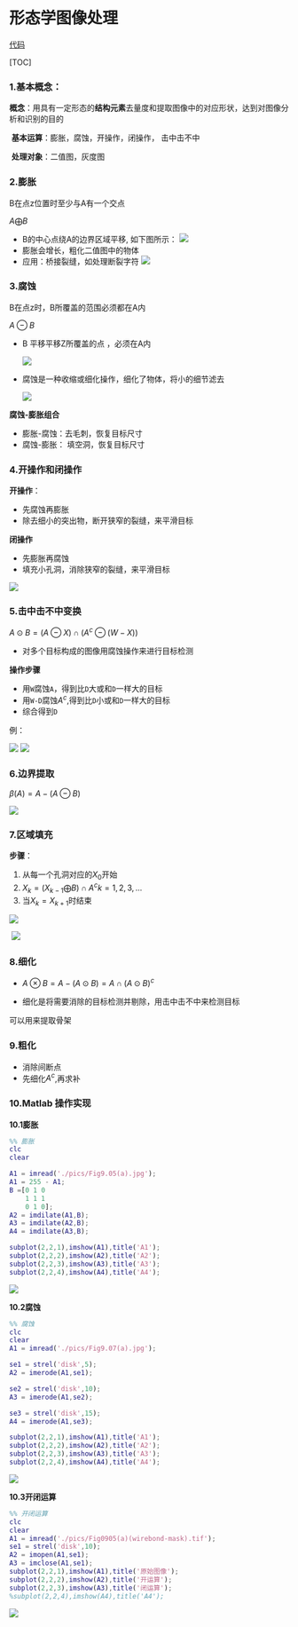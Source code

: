 # 形态学图像处理

[代码](https://www.cnblogs.com/daxiongblog/p/6289551.html)

[TOC]

### 1.基本概念：

​     **概念**：用具有一定形态的**结构元素**去量度和提取图像中的对应形状，达到对图像分析和识别的目的

​     **基本运算**：膨胀，腐蚀，开操作，闭操作， 击中击不中

​    **处理对象**：二值图，灰度图

### 2.膨胀

B在点z位置时至少与A有一个交点

$A \bigoplus B$

- B的中心点绕A的边界区域平移,
	如下图所示：
	![](./pics/膨胀.png)
- 膨胀会增长，粗化二值图中的物体
- 应用：桥接裂缝，如处理断裂字符
	![](./pics/膨胀应用.png)
### 3.腐蚀

B在点z时，B所覆盖的范围必须都在A内

$A \ominus B$

- B 平移平移Z所覆盖的点 ，必须在A内

  ![](./pics/腐蚀.png)

- 腐蚀是一种收缩或细化操作，细化了物体，将小的细节滤去

  ![](./pics/腐蚀膨胀例子.png)

**腐蚀-膨胀组合**

- 膨胀-腐蚀：去毛刺，恢复目标尺寸
- 腐蚀-膨胀： 填空洞，恢复目标尺寸

### 4.开操作和闭操作

**开操作**：

- 先腐蚀再膨胀
- 除去细小的突出物，断开狭窄的裂缝，来平滑目标

**闭操作**

- 先膨胀再腐蚀
- 填充小孔洞，消除狭窄的裂缝，来平滑目标

![](./pics/开闭.png)

### 5.击中击不中变换

$A \odot B = (A \ominus X ) \cap (A ^c\ominus (W-X))$

- 对多个目标构成的图像用腐蚀操作来进行目标检测

**操作步骤**

- 用`W`腐蚀`A`，得到比`D`大或和`D`一样大的目标
- 用`W-D`腐蚀$A^c$,得到比`D`小或和`D`一样大的目标
- 综合得到`D`

例：

![](./pics/击中1.png)
![](./pics/击中2.png)

### 6.边界提取

$\beta(A) = A - (A \ominus B)$

![](./pics/边界提取.png)

### 7.区域填充

**步骤**：

1. 从每一个孔洞对应的$X_0$开始
2. $X_k = (X_{k-1} \bigoplus B) \cap A^c    k = 1,2,3,...$
3. 当$X_k = X_{k+1}$时结束

![](./pics/填充.png)

​	![](./pics/填充2.png)

### 8.细化

- $A \otimes B = A - (A \odot B) = A \cap(A \odot B)^c$

- 细化是将需要消除的目标检测并剔除，用击中击不中来检测目标

可以用来提取骨架

### 9.粗化

- 消除间断点
- 先细化$A^c$,再求补

### 10.Matlab 操作实现

**10.1膨胀**

```matlab
%% 膨胀
clc
clear

A1 = imread('./pics/Fig9.05(a).jpg');
A1 = 255 - A1;
B =[0 1 0
    1 1 1
    0 1 0];
A2 = imdilate(A1,B);
A3 = imdilate(A2,B);
A4 = imdilate(A3,B);

subplot(2,2,1),imshow(A1),title('A1');
subplot(2,2,2),imshow(A2),title('A2');
subplot(2,2,3),imshow(A3),title('A3');
subplot(2,2,4),imshow(A4),title('A4');
```

![](./pics/res1.bmp)

**10.2腐蚀**

```matlab
%% 腐蚀
clc 
clear
A1 = imread('./pics/Fig9.07(a).jpg');

se1 = strel('disk',5);
A2 = imerode(A1,se1);

se2 = strel('disk',10);
A3 = imerode(A1,se2);

se3 = strel('disk',15);
A4 = imerode(A1,se3);

subplot(2,2,1),imshow(A1),title('A1');
subplot(2,2,2),imshow(A2),title('A2');
subplot(2,2,3),imshow(A3),title('A3');
subplot(2,2,4),imshow(A4),title('A4');
```

![](./pics/res2.bmp)

**10.3开闭运算**

```matlab
%% 开闭运算
clc 
clear
A1 = imread('./pics/Fig0905(a)(wirebond-mask).tif');
se1 = strel('disk',10);
A2 = imopen(A1,se1);
A3 = imclose(A1,se1);
subplot(2,2,1),imshow(A1),title('原始图像');
subplot(2,2,2),imshow(A2),title('开运算');
subplot(2,2,3),imshow(A3),title('闭运算');
%subplot(2,2,4),imshow(A4),title('A4');
```

![](./pics/res3.bmp)



